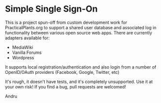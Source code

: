 Simple Single Sign-On
==========

This is a project spun-off from custom development work for PracticalPlants.org to support a shared user database and associated log in functionality between various open source web apps.  There are currently adapters available for:

* MediaWiki
* Vanilla Forums
* Wordpress


It supports local registration/authentication and also login from a number of OpenID/OAuth providers (Facebook, Google, Twitter, etc)

It's rough, it doesn't have tests, and it's completely unsupported. Use it at your own risk! If you find a bug, pull requests are welcomed!

Andru